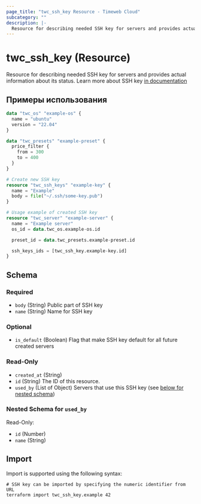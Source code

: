 ```yaml
---
page_title: "twc_ssh_key Resource - Timeweb Cloud"
subcategory: ""
description: |-
  Resource for describing needed SSH key for servers and provides actual information about its status. Learn more about SSH key in documentation https://timeweb.cloud/docs/cloud-servers/manage-servers/ssh-keys
---
```


# twc_ssh_key (Resource)

Resource for describing needed SSH key for servers and provides actual information about its status. Learn more about SSH key [in documentation](https://timeweb.cloud/docs/cloud-servers/manage-servers/ssh-keys)

## Примеры использования

```terraform
data "twc_os" "example-os" {
  name = "ubuntu"
  version = "22.04"
}

data "twc_presets" "example-preset" {
  price_filter {
    from = 300
    to = 400
  }
}

# Create new SSH key
resource "twc_ssh_keys" "example-key" {
  name = "Example"
  body = file("~/.ssh/some-key.pub")
}

# Usage example of created SSH key
resource "twc_server" "example-server" {
  name = "Example server"
  os_id = data.twc_os.example-os.id

  preset_id = data.twc_presets.example-preset.id

  ssh_keys_ids = [twc_ssh_key.example-key.id]
}
```
<!-- schema generated by tfplugindocs -->
## Schema

### Required

- `body` (String) Public part of SSH key
- `name` (String) Name for SSH key

### Optional

- `is_default` (Boolean) Flag that make SSH key default for all future created servers

### Read-Only

- `created_at` (String)
- `id` (String) The ID of this resource.
- `used_by` (List of Object) Servers that use this SSH key (see [below for nested schema](#nestedatt--used_by))

<a id="nestedatt--used_by"></a>
### Nested Schema for `used_by`

Read-Only:

- `id` (Number)
- `name` (String)

## Import

Import is supported using the following syntax:

```shell
# SSH key can be imported by specifying the numeric identifier from URL
terraform import twc_ssh_key.example 42
```